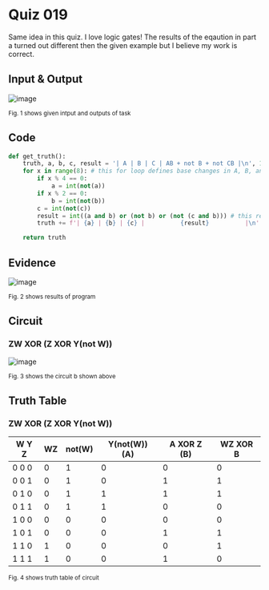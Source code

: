 # Quiz 019
Same idea in this quiz. I love logic gates! The results of the eqaution in part a turned out different then the given example but I believe my work is correct.
## Input & Output
![image](https://github.com/Amine-Itani/Unit-1/assets/123438294/988fb0ff-a005-420c-8552-c471a9bc149d)

<sub>Fig. 1 shows given intput and outputs of task
## Code

```py
def get_truth():
    truth, a, b, c, result = '| A | B | C | AB + not B + not CB |\n', 1, 1, 1, 0 # define variables
    for x in range(8): # this for loop defines base changes in A, B, and C from the last quiz
        if x % 4 == 0:
            a = int(not(a))
        if x % 2 == 0:
            b = int(not(b))
        c = int(not(c))
        result = int((a and b) or (not b) or (not (c and b))) # this results in different points then expected
        truth += f'| {a} | {b} | {c} |          {result}          |\n'

    return truth
```

## Evidence
![image](https://github.com/Amine-Itani/Unit-1/assets/123438294/fa6f7e97-3417-4d63-9761-f511ea5b2934)

<sub>Fig. 2 shows results of program

## Circuit
### ZW XOR (Z XOR Y(not W))

![image](https://github.com/Amine-Itani/Unit-1/assets/123438294/5efc3e67-a5a9-4474-af58-65b202f46f6c)

<sub>Fig. 3 shows the circuit b shown above

## Truth Table
### ZW XOR (Z XOR Y(not W))

|   W Y Z  | WZ | not(W) | Y(not(W)) (A) | A XOR Z (B) | WZ XOR B |
|----------|----|--------|---------------|-------------|----------|
|  0  0  0 |  0 |    1   |       0       |      0      |     0    |
|  0  0  1 |  0 |    1   |       0       |      1      |     1    |
|  0  1  0 |  0 |    1   |       1       |      1      |     1    |
|  0  1  1 |  0 |    1   |       1       |      0      |     0    |
|  1  0  0 |  0 |    0   |       0       |      0      |     0    |
|  1  0  1 |  0 |    0   |       0       |      1      |     1    |
|  1  1  0 |  1 |    0   |       0       |      0      |     1    |
|  1  1  1 |  1 |    0   |       0       |      1      |     0    |

<sub>Fig. 4 shows truth table of circuit
